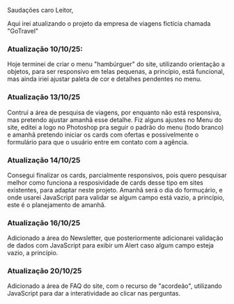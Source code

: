 Saudações caro Leitor,

Aqui irei atualizando o projeto da empresa de viagens fictícia chamada "GoTravel"

<h3>Atualização 10/10/25:</h3>

Hoje terminei de criar o menu "hambúrguer" do site, utilizando orientação a objetos, para ser responsivo em telas pequenas, a princípio, está funcional, mas ainda iriei ajustar paleta de cor e detalhes pendentes no menu.

<h3>Atualização 13/10/25</h3>

Contruí a área de pesquisa de viagens, por enquanto não está responsiva, mas pretendo ajustar amanhã esse detalhe. Fiz alguns ajustes no Menu do site, editei a logo no Photoshop pra seguir o padrão do menu (todo branco) e amanhã pretendo iniciar os cards com ofertas e possivelmente o formulário para que o usuário entre em contato com a agência.

<h3>Atualização 14/10/25</h3>

Consegui finalizar os cards, parcialmente responsivos, pois quero pesquisar melhor como funciona a resposividade de cards desse tipo em sites existentes, para adaptar neste projeto. Amanhã será o dia do formuçário, e onde usarei JavaScript para validar se algum campo está vazio, a princípio, este é o planejamento de amanhã.

<h3>Atualização 16/10/25</h3>

Adicionado a área do Newsletter, que posteriormente adicionarei validação de dados com JavaScript para exibir um Alert caso algum campo esteja vazio, a princípio.

<h3>Atualização 20/10/25</h3>

Adicionado a área de FAQ do site, com o recurso de "acordeão", utilizando JavaScript para dar a interatividade ao clicar nas perguntas.